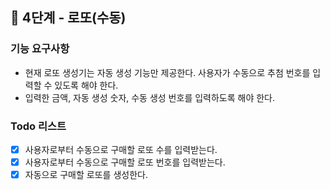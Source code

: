 ## 🚀 4단계 - 로또(수동)
### 기능 요구사항
- 현재 로또 생성기는 자동 생성 기능만 제공한다. 사용자가 수동으로 추첨 번호를 입력할 수 있도록 해야 한다.
- 입력한 금액, 자동 생성 숫자, 수동 생성 번호를 입력하도록 해야 한다.

### Todo 리스트
- [X] 사용자로부터 수동으로 구매할 로또 수를 입력받는다.
- [X] 사용자로부터 수동으로 구매할 로또 번호를 입력받는다.
- [X] 자동으로 구매할 로또를 생성한다.